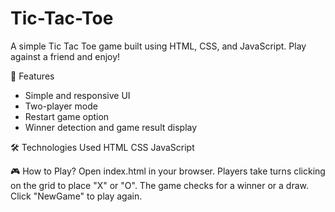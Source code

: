 # Tic-Tac-Toe
A simple Tic Tac Toe game built using HTML, CSS, and JavaScript. Play against a friend and enjoy!

🚀 Features
  - Simple and responsive UI
  - Two-player mode
  - Restart game option
  - Winner detection and game result display

🛠️ Technologies Used
    HTML
    CSS
    JavaScript
    
🎮 How to Play?
Open index.html in your browser.
Players take turns clicking on the grid to place "X" or "O".
The game checks for a winner or a draw.
Click "NewGame" to play again.
